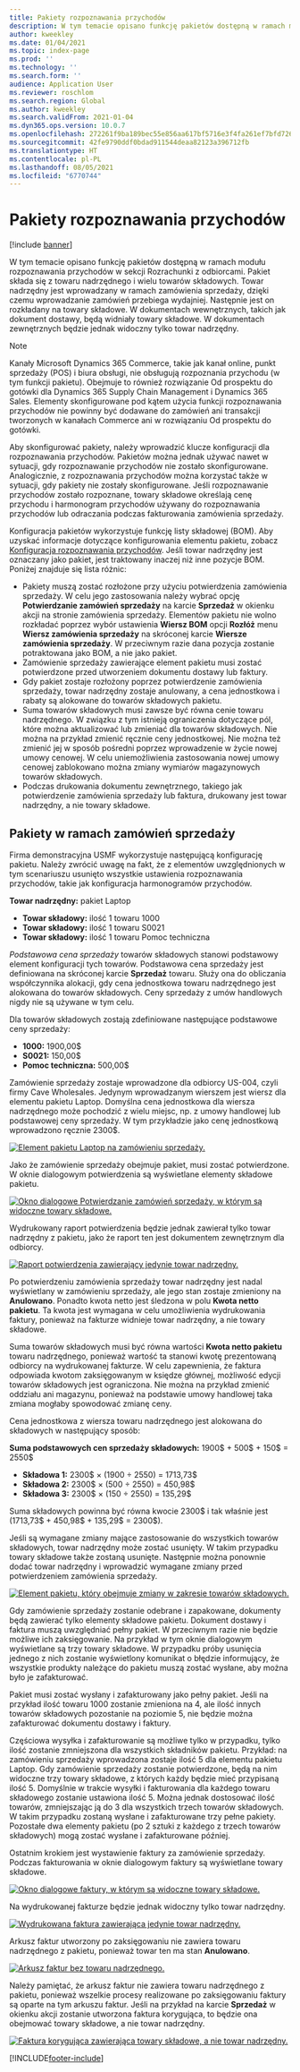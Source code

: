 ```yaml
---
title: Pakiety rozpoznawania przychodów
description: W tym temacie opisano funkcję pakietów dostępną w ramach modułu rozpoznawania przychodów w sekcji Rozrachunki z odbiorcami. Pakiet składa się z towaru nadrzędnego i wielu towarów składowych.
author: kweekley
ms.date: 01/04/2021
ms.topic: index-page
ms.prod: ''
ms.technology: ''
ms.search.form: ''
audience: Application User
ms.reviewer: roschlom
ms.search.region: Global
ms.author: kweekley
ms.search.validFrom: 2021-01-04
ms.dyn365.ops.version: 10.0.7
ms.openlocfilehash: 272261f9ba189bec55e856aa617bf5716e3f4fa261ef7bfd7269184a09a51a2b
ms.sourcegitcommit: 42fe9790ddf0bdad911544deaa82123a396712fb
ms.translationtype: HT
ms.contentlocale: pl-PL
ms.lasthandoff: 08/05/2021
ms.locfileid: "6770744"
---
```

# <a name="revenue-recognition-bundles"></a>Pakiety rozpoznawania przychodów

[!include [banner](../includes/banner.md)]

W tym temacie opisano funkcję pakietów dostępną w ramach modułu rozpoznawania przychodów w sekcji Rozrachunki z odbiorcami. Pakiet składa się z towaru nadrzędnego i wielu towarów składowych. Towar nadrzędny jest wprowadzany w ramach zamówienia sprzedaży, dzięki czemu wprowadzanie zamówień przebiega wydajniej. Następnie jest on rozkładany na towary składowe. W dokumentach wewnętrznych, takich jak dokument dostawy, będą widniały towary składowe. W dokumentach zewnętrznych będzie jednak widoczny tylko towar nadrzędny.

> [!NOTE]
> Kanały Microsoft Dynamics 365 Commerce, takie jak kanał online, punkt sprzedaży (POS) i biura obsługi, nie obsługują rozpoznania przychodu (w tym funkcji pakietu). Obejmuje to również rozwiązanie Od prospektu do gotówki dla Dynamics 365 Supply Chain Management i Dynamics 365 Sales. Elementy skonfigurowane pod kątem użycia funkcji rozpoznawania przychodów nie powinny być dodawane do zamówień ani transakcji tworzonych w kanałach Commerce ani w rozwiązaniu Od prospektu do gotówki.

Aby skonfigurować pakiety, należy wprowadzić klucze konfiguracji dla rozpoznawania przychodów. Pakietów można jednak używać nawet w sytuacji, gdy rozpoznawanie przychodów nie zostało skonfigurowane. Analogicznie, z rozpoznawania przychodów można korzystać także w sytuacji, gdy pakiety nie zostały skonfigurowane. Jeśli rozpoznawanie przychodów zostało rozpoznane, towary składowe określają cenę przychodu i harmonogram przychodów używany do rozpoznawania przychodów lub odraczania podczas fakturowania zamówienia sprzedaży.

Konfiguracja pakietów wykorzystuje funkcję listy składowej (BOM). Aby uzyskać informacje dotyczące konfigurowania elementu pakietu, zobacz [Konfiguracja rozpoznawania przychodów](revenue-recognition-setup.md). Jeśli towar nadrzędny jest oznaczany jako pakiet, jest traktowany inaczej niż inne pozycje BOM. Poniżej znajduje się lista różnic:

- Pakiety muszą zostać rozłożone przy użyciu potwierdzenia zamówienia sprzedaży. W celu jego zastosowania należy wybrać opcję **Potwierdzanie zamówień sprzedaży** na karcie **Sprzedaż** w okienku akcji na stronie zamówienia sprzedaży. Elementów pakietu nie wolno rozkładać poprzez wybór ustawienia **Wiersz BOM** opcji **Rozłóż** menu **Wiersz zamówienia sprzedaży** na skróconej karcie **Wiersze zamówienia sprzedaży**. W przeciwnym razie dana pozycja zostanie potraktowana jako BOM, a nie jako pakiet.
- Zamówienie sprzedaży zawierające element pakietu musi zostać potwierdzone przed utworzeniem dokumentu dostawy lub faktury.
- Gdy pakiet zostaje rozłożony poprzez potwierdzenie zamówienia sprzedaży, towar nadrzędny zostaje anulowany, a cena jednostkowa i rabaty są alokowane do towarów składowych pakietu.
- Suma towarów składowych musi zawsze być równa cenie towaru nadrzędnego. W związku z tym istnieją ograniczenia dotyczące pól, które można aktualizować lub zmieniać dla towarów składowych. Nie można na przykład zmienić ręcznie ceny jednostkowej. Nie można też zmienić jej w sposób pośredni poprzez wprowadzenie w życie nowej umowy cenowej. W celu uniemożliwienia zastosowania nowej umowy cenowej zablokowano można zmiany wymiarów magazynowych towarów składowych.
- Podczas drukowania dokumentu zewnętrznego, takiego jak potwierdzenie zamówienia sprzedaży lub faktura, drukowany jest towar nadrzędny, a nie towary składowe.

## <a name="bundles-on-sales-orders"></a>Pakiety w ramach zamówień sprzedaży

Firma demonstracyjna USMF wykorzystuje następującą konfigurację pakietu. Należy zwrócić uwagę na fakt, że z elementów uwzględnionych w tym scenariuszu usunięto wszystkie ustawienia rozpoznawania przychodów, takie jak konfiguracja harmonogramów przychodów.

**Towar nadrzędny:** pakiet Laptop

- **Towar składowy:** ilość 1 towaru 1000
- **Towar składowy:** ilość 1 towaru S0021
- **Towar składowy:** ilość 1 towaru Pomoc techniczna

*Podstawowa cena sprzedaży* towarów składowych stanowi podstawowy element konfiguracji tych towarów. Podstawowa cena sprzedaży jest definiowana na skróconej karcie **Sprzedaż** towaru. Służy ona do obliczania współczynnika alokacji, gdy cena jednostkowa towaru nadrzędnego jest alokowana do towarów składowych. Ceny sprzedaży z umów handlowych nigdy nie są używane w tym celu.

Dla towarów składowych zostają zdefiniowane następujące podstawowe ceny sprzedaży:

- **1000:** 1900,00$
- **S0021:** 150,00$
- **Pomoc techniczna:** 500,00$

Zamówienie sprzedaży zostaje wprowadzone dla odbiorcy US-004, czyli firmy Cave Wholesales. Jedynym wprowadzanym wierszem jest wiersz dla elementu pakietu Laptop. Domyślna cena jednostkowa dla wiersza nadrzędnego może pochodzić z wielu miejsc, np. z umowy handlowej lub podstawowej ceny sprzedaży. W tym przykładzie jako cenę jednostkową wprowadzono ręcznie 2300$.

[![Element pakietu Laptop na zamówieniu sprzedaży.](./media/bundle-01.png)](./media/bundle-01.png)

Jako że zamówienie sprzedaży obejmuje pakiet, musi zostać potwierdzone. W oknie dialogowym potwierdzenia są wyświetlane elementy składowe pakietu.

[![Okno dialogowe Potwierdzanie zamówień sprzedaży, w którym są widoczne towary składowe.](./media/bundle-02.png)](./media/bundle-02.png)

Wydrukowany raport potwierdzenia będzie jednak zawierał tylko towar nadrzędny z pakietu, jako że raport ten jest dokumentem zewnętrznym dla odbiorcy.

[![Raport potwierdzenia zawierający jedynie towar nadrzędny.](./media/bundle-03.png)](./media/bundle-03.png)

Po potwierdzeniu zamówienia sprzedaży towar nadrzędny jest nadal wyświetlany w zamówieniu sprzedaży, ale jego stan zostaje zmieniony na **Anulowano**. Ponadto kwota netto jest śledzona w polu **Kwota netto pakietu**. Ta kwota jest wymagana w celu umożliwienia wydrukowania faktury, ponieważ na fakturze widnieje towar nadrzędny, a nie towary składowe.

Suma towarów składowych musi być równa wartości **Kwota netto pakietu** towaru nadrzędnego, ponieważ wartość ta stanowi kwotę prezentowaną odbiorcy na wydrukowanej fakturze. W celu zapewnienia, że faktura odpowiada kwotom zaksięgowanym w księdze głównej, możliwość edycji towarów składowych jest ograniczona. Nie można na przykład zmienić oddziału ani magazynu, ponieważ na podstawie umowy handlowej taka zmiana mogłaby spowodować zmianę ceny.

Cena jednostkowa z wiersza towaru nadrzędnego jest alokowana do składowych w następujący sposób:

**Suma podstawowych cen sprzedaży składowych:** 1900$ + 500$ + 150$ = 2550$

- **Składowa 1:** 2300$ × (1900 ÷ 2550) = 1713,73$
- **Składowa 2:** 2300$ × (500 ÷ 2550) = 450,98$
- **Składowa 3:** 2300$ × (150 ÷ 2550) = 135,29$

Suma składowych powinna być równa kwocie 2300$ i tak właśnie jest (1713,73$ + 450,98$ + 135,29$ = 2300$).

Jeśli są wymagane zmiany mające zastosowanie do wszystkich towarów składowych, towar nadrzędny może zostać usunięty. W takim przypadku towary składowe także zostaną usunięte. Następnie można ponownie dodać towar nadrzędny i wprowadzić wymagane zmiany przed potwierdzeniem zamówienia sprzedaży.

[![Element pakietu, który obejmuje zmiany w zakresie towarów składowych.](./media/bundle-04.png)](./media/bundle-04.png)

Gdy zamówienie sprzedaży zostanie odebrane i zapakowane, dokumenty będą zawierać tylko elementy składowe pakietu. Dokument dostawy i faktura muszą uwzględniać pełny pakiet. W przeciwnym razie nie będzie możliwe ich zaksięgowanie. Na przykład w tym oknie dialogowym wyświetlane są trzy towary składowe. W przypadku próby usunięcia jednego z nich zostanie wyświetlony komunikat o błędzie informujący, że wszystkie produkty należące do pakietu muszą zostać wysłane, aby można było je zafakturować.

Pakiet musi zostać wysłany i zafakturowany jako pełny pakiet. Jeśli na przykład ilość towaru 1000 zostanie zmieniona na 4, ale ilość innych towarów składowych pozostanie na poziomie 5, nie będzie można zafakturować dokumentu dostawy i faktury.

Częściowa wysyłka i zafakturowanie są możliwe tylko w przypadku, tylko ilość zostanie zmniejszona dla wszystkich składników pakietu. Przykład: na zamówieniu sprzedaży wprowadzona zostaje ilość 5 dla elementu pakietu Laptop. Gdy zamówienie sprzedaży zostanie potwierdzone, będą na nim widoczne trzy towary składowe, z których każdy będzie mieć przypisaną ilość 5. Domyślnie w trakcie wysyłki i fakturowania dla każdego towaru składowego zostanie ustawiona ilość 5. Można jednak dostosować ilość towarów, zmniejszając ją do 3 dla wszystkich trzech towarów składowych. W takim przypadku zostaną wysłane i zafakturowane trzy pełne pakiety. Pozostałe dwa elementy pakietu (po 2 sztuki z każdego z trzech towarów składowych) mogą zostać wysłane i zafakturowane później.

Ostatnim krokiem jest wystawienie faktury za zamówienie sprzedaży. Podczas fakturowania w oknie dialogowym faktury są wyświetlane towary składowe.

[![Okno dialogowe faktury, w którym są widoczne towary składowe.](./media/bundle-06.png)](./media/bundle-06.png)

Na wydrukowanej fakturze będzie jednak widoczny tylko towar nadrzędny.
 
[![Wydrukowana faktura zawierająca jedynie towar nadrzędny.](./media/bundle-07.png)](./media/bundle-07.png)

Arkusz faktur utworzony po zaksięgowaniu nie zawiera towaru nadrzędnego z pakietu, ponieważ towar ten ma stan **Anulowano**.

[![Arkusz faktur bez towaru nadrzędnego.](./media/bundle-08.png)](./media/bundle-08.png)

Należy pamiętać, że arkusz faktur nie zawiera towaru nadrzędnego z pakietu, ponieważ wszelkie procesy realizowane po zaksięgowaniu faktury są oparte na tym arkuszu faktur. Jeśli na przykład na karcie **Sprzedaż** w okienku akcji zostanie utworzona faktura korygująca, to będzie ona obejmować towary składowe, a nie towar nadrzędny.

[![Faktura korygująca zawierająca towary składowe, a nie towar nadrzędny.](./media/bundle-09.png)](./media/bundle-09.png)


[!INCLUDE[footer-include](../../includes/footer-banner.md)]